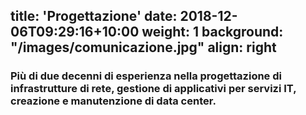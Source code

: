 title: 'Progettazione'
date: 2018-12-06T09:29:16+10:00
weight: 1
background: "/images/comunicazione.jpg"
align: right
---

### Più di due decenni di esperienza nella progettazione di infrastrutture di rete, gestione di applicativi per servizi IT, creazione e manutenzione di data center.
